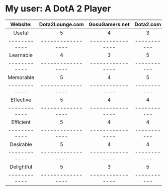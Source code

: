 My user: A DotA 2 Player
========

 Website:   | Dota2Lounge.com | GosuGamers.net | Dota2.com 
:----------:|:---------------:|:--------------:|:---------:
 Useful     |        5        |       4        |     3     
------------|-----------------|----------------|-----------
 Learnable  |        4        |       3        |     5     
------------|-----------------|----------------|-----------
 Memorable  |        5        |       4        |     5     
------------|-----------------|----------------|-----------
 Effective  |        5        |       4        |     4     
------------|-----------------|----------------|-----------
 Efficient  |        5        |       4        |     4     
------------|-----------------|----------------|-----------
 Desirable  |        5        |       4        |     4     
------------|-----------------|----------------|-----------
 Delightful |        5        |       3        |     5     
------------|-----------------|----------------|-----------